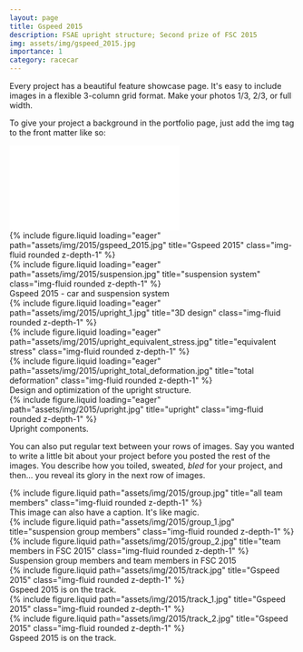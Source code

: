 ```yaml
---
layout: page
title: Gspeed 2015
description: FSAE upright structure; Second prize of FSC 2015
img: assets/img/gspeed_2015.jpg
importance: 1
category: racecar
---
```


Every project has a beautiful feature showcase page.
It's easy to include images in a flexible 3-column grid format.
Make your photos 1/3, 2/3, or full width.

To give your project a background in the portfolio page, just add the img tag to the front matter like so:

<iframe src="//player.bilibili.com/player.html?aid=44477551&bvid=BV1gb411a7Xz&cid=77870491&p=1" scrolling="no" border="0" frameborder="no" framespacing="0" allowfullscreen="true"> </iframe>

<div class="row">
    <div class="col-sm mt-3 mt-md-0">
        {% include figure.liquid loading="eager" path="assets/img/2015/gspeed_2015.jpg" title="Gspeed 2015" class="img-fluid rounded z-depth-1" %}
    </div>
    <div class="col-sm mt-3 mt-md-0">
        {% include figure.liquid loading="eager" path="assets/img/2015/suspension.jpg" title="suspension system" class="img-fluid rounded z-depth-1" %}
    </div>
</div>
<div class="caption">
    Gspeed 2015 - car and suspension system
</div>


<div class="row">
    <div class="col-sm mt-3 mt-md-0">
        {% include figure.liquid loading="eager" path="assets/img/2015/upright_1.jpg" title="3D design" class="img-fluid rounded z-depth-1" %}
    </div>
    <div class="col-sm mt-3 mt-md-0">
        {% include figure.liquid loading="eager" path="assets/img/2015/upright_equivalent_stress.jpg" title="equivalent stress" class="img-fluid rounded z-depth-1" %}
    </div>
    <div class="col-sm mt-3 mt-md-0">
        {% include figure.liquid loading="eager" path="assets/img/2015/upright_total_deformation.jpg" title="total deformation" class="img-fluid rounded z-depth-1" %}
    </div>
</div>
<div class="caption">
    Design and optimization of the upright structure.
</div>

<div class="row">
    <div class="col-sm mt-3 mt-md-0">
        {% include figure.liquid loading="eager" path="assets/img/2015/upright.jpg" title="upright" class="img-fluid rounded z-depth-1" %}
    </div>
</div>
<div class="caption">
    Upright components.
</div>


You can also put regular text between your rows of images.
Say you wanted to write a little bit about your project before you posted the rest of the images.
You describe how you toiled, sweated, _bled_ for your project, and then... you reveal its glory in the next row of images.


<div class="row">
    <div class="col-sm mt-3 mt-md-0">
        {% include figure.liquid path="assets/img/2015/group.jpg" title="all team members" class="img-fluid rounded z-depth-1" %}
    </div>
</div>
<div class="caption">
    This image can also have a caption. It's like magic.
</div>

<div class="row">
    <div class="col-sm mt-3 mt-md-0">
        {% include figure.liquid path="assets/img/2015/group_1.jpg" title="suspension group members" class="img-fluid rounded z-depth-1" %}
    </div>
    <div class="col-sm mt-3 mt-md-0">
        {% include figure.liquid path="assets/img/2015/group_2.jpg" title="team members in FSC 2015" class="img-fluid rounded z-depth-1" %}
    </div>
</div>
<div class="caption">
    Suspension group members and team members in FSC 2015
</div>


<div class="row">
    <div class="col-sm mt-3 mt-md-0">
        {% include figure.liquid path="assets/img/2015/track.jpg" title="Gspeed 2015" class="img-fluid rounded z-depth-1" %}
    </div>
</div>
<div class="caption">
    Gspeed 2015 is on the track.
</div>

<div class="row">
    <div class="col-sm mt-3 mt-md-0">
        {% include figure.liquid path="assets/img/2015/track_1.jpg" title="Gspeed 2015" class="img-fluid rounded z-depth-1" %}
    </div>
    <div class="col-sm mt-3 mt-md-0">
        {% include figure.liquid path="assets/img/2015/track_2.jpg" title="Gspeed 2015" class="img-fluid rounded z-depth-1" %}
    </div>
</div>
<div class="caption">
    Gspeed 2015 is on the track.
</div>
